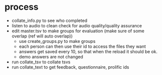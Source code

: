# process

+ collate\_info.py to see who completed
+ listen to audio to clean check for audio quality/quality assurance
+ edit master.tsv to make groups for evaluation (make sure of some overlap (ref will auto overlap))
  + use create\_groups.py to make groups
  + each person can then use their id to access the files they want
  + answers get saved every 10, so that when the reload it should be ok.
  + demo answers are not changed
+ run collate\_tsv to collate tsvs
+ run collate\_text to get feedback, questionnaire, prolific ids
